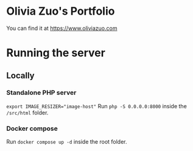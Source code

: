 # Olivia Zuo's Portfolio

You can find it at https://www.oliviazuo.com

# Running the server

## Locally


### Standalone PHP server
`export IMAGE_RESIZER="image-host"`
Run `php -S 0.0.0.0:8000` inside the `/src/html` folder.

### Docker compose
Run `docker compose up -d` inside the root folder.
